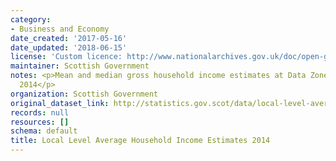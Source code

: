 ```yaml
---
category:
- Business and Economy
date_created: '2017-05-16'
date_updated: '2018-06-15'
license: 'Custom licence: http://www.nationalarchives.gov.uk/doc/open-government-licence/version/3/'
maintainer: Scottish Government
notes: <p>Mean and median gross household income estimates at Data Zone level for
  2014</p>
organization: Scottish Government
original_dataset_link: http://statistics.gov.scot/data/local-level-average-household-income-estimates-2014
records: null
resources: []
schema: default
title: Local Level Average Household Income Estimates 2014
---
```

